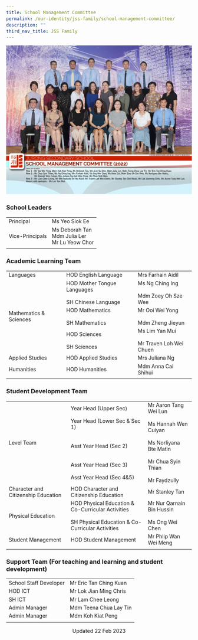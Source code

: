 ```yaml
---
title: School Management Committee
permalink: /our-identity/jss-family/school-management-committee/
description: ""
third_nav_title: JSS Family
---
```

![](/images/School%20Management%20Committee.jpg)

### School Leaders

|  |  |
|---|---|
| Principal | Ms Yeo Siok Ee |
| Vice-Principals | Ms Deborah Tan<br>Mdm Julia Ler<br>Mr Lu Yeow Chor |
| | | 

### Academic Learning Team

|  |  |  |
|---|---|---|
| Languages | HOD English Language | Mrs Farhain Aidil |
|  | HOD Mother Tongue Languages <br><Br> SH Chinese Language | Ms Ng Ching Ing <br><br> Mdm Zoey Oh Sze Wee |
| Mathematics & Sciences | HOD Mathematics <br><br> SH Mathematics | Mr Ooi Wei Yong <br><br> Mdm Zheng Jieyun |
|  | HOD Sciences <br><br> SH Sciences | Ms Lim Yan Mui <br><br> Mr Traven Loh Wei Chuen |
| Applied Studies | HOD Applied Studies | Mrs Juliana Ng |
| Humanities | HOD Humanities | Mdm Anna Cai Shihui |
| | | 

### Student Development Team

|  |  |  |
|---|---|---|
| Level Team | Year Head (Upper Sec) <br><br>Year Head (Lower Sec & Sec 1) <br><br><br> Asst Year Head (Sec 2) <br><br><br> Asst Year Head (Sec 3) <br><br> Asst Year Head (Sec 4&5) | Mr Aaron Tang Wei Lun <br><br> Ms Hannah Wen Cuiyan <br><br> Ms Norliyana Bte Matin <br><br> Mr Chua Syin Thian <br><Br> Mr Faydzully|
| Character and Citizenship Education | HOD Character and Citizenship Education  | Mr Stanley Tan  |
|  Physical Education | HOD Physical Education & Co-Curricular Activities <br><br> SH Physical Education & Co-Curricular Activities | Mr Nur Qarnain Bin Hussin <br><br>Ms Ong Wei Chen |
| Student Management  | HOD Student Management  | Mr Phlip Wan Wei Meng   |
| | | |

### Support Team (For teaching and learning and student development)

|  |  |
|---|---|
| School Staff Developer | Mr Eric Tan Ching Kuan |
| HOD ICT  | Mr Lok Jian Ming Chris |
|  SH ICT | Mr Lam Chee Leong  |
|  Admin Manager | Mdm Teena Chua Lay Tin |
| Admin Manager | Mdm Koh Kiat Peng |
| | |

<center> Updated 22 Feb 2023 </center>